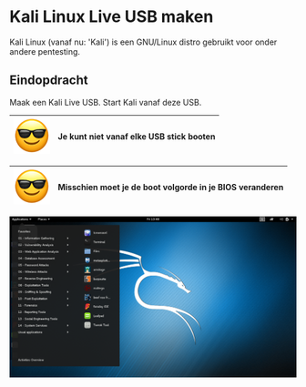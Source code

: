# Kali Linux Live USB maken

Kali Linux (vanaf nu: 'Kali') is een GNU/Linux distro gebruikt voor onder andere pentesting.

## Eindopdracht

Maak een Kali Live USB. Start Kali vanaf deze USB. 

![Sunglasses](EmojiSunglasses.png) | Je kunt niet vanaf elke USB stick booten
:-------------:|:----------------------------------------: 

![Sunglasses](EmojiSunglasses.png) | Misschien moet je de boot volgorde in je BIOS veranderen
:-------------:|:----------------------------------------: 

![Kali login](kali_live_usb_kali.png)
